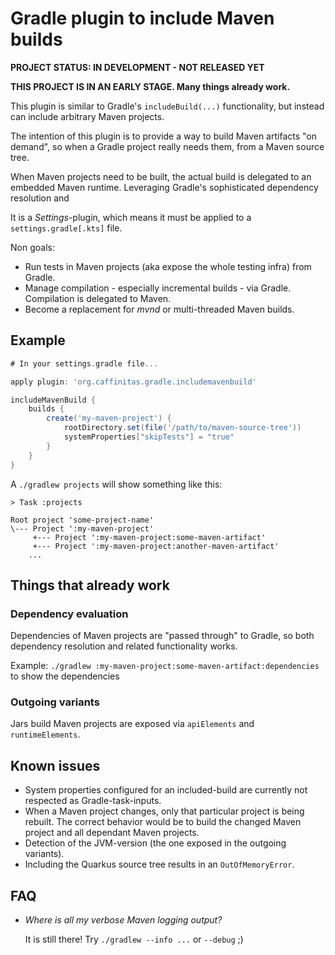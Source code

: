# Gradle plugin to include Maven builds

**PROJECT STATUS: IN DEVELOPMENT - NOT RELEASED YET**

**THIS PROJECT IS IN AN EARLY STAGE. Many things already work.**

This plugin is similar to Gradle's `includeBuild(...)` functionality, but instead can include
arbitrary Maven projects.

The intention of this plugin is to provide a way to build Maven artifacts "on demand", so when a
Gradle project really needs them, from a Maven source tree.

When Maven projects need to be built, the actual build is delegated to an embedded Maven runtime.
Leveraging Gradle's sophisticated dependency resolution and 

It is a _Settings_-plugin, which means it must be applied to a `settings.gradle[.kts]` file.

Non goals:
* Run tests in Maven projects (aka expose the whole testing infra) from Gradle.
* Manage compilation - especially incremental builds - via Gradle. Compilation is delegated to
  Maven.
* Become a replacement for _mvnd_ or multi-threaded Maven builds.

## Example

```groovy
# In your settings.gradle file...

apply plugin: 'org.caffinitas.gradle.includemavenbuild'

includeMavenBuild {
    builds {
        create('my-maven-project') {
            rootDirectory.set(file('/path/to/maven-source-tree'))
            systemProperties["skipTests"] = "true"
        }
    }
}
```

A `./gradlew projects` will show something like this:
```
> Task :projects

Root project 'some-project-name'
\--- Project ':my-maven-project'
     +--- Project ':my-maven-project:some-maven-artifact'
     +--- Project ':my-maven-project:another-maven-artifact'
    ...
```

## Things that already work

### Dependency evaluation

Dependencies of Maven projects are "passed through" to Gradle, so both dependency resolution and
related functionality works.

Example: `./gradlew :my-maven-project:some-maven-artifact:dependencies` to show the dependencies

### Outgoing variants

Jars build Maven projects are exposed via `apiElements` and `runtimeElements`.

## Known issues

* System properties configured for an included-build are currently not respected as Gradle-task-inputs.
* When a Maven project changes, only that particular project is being rebuilt. The correct behavior
  would be to build the changed Maven project and all dependant Maven projects.
* Detection of the JVM-version (the one exposed in the outgoing variants).
* Including the Quarkus source tree results in an `OutOfMemoryError`.

## FAQ

* _Where is all my verbose Maven logging output?_

  It is still there! Try `./gradlew --info ...` or `--debug` ;)
